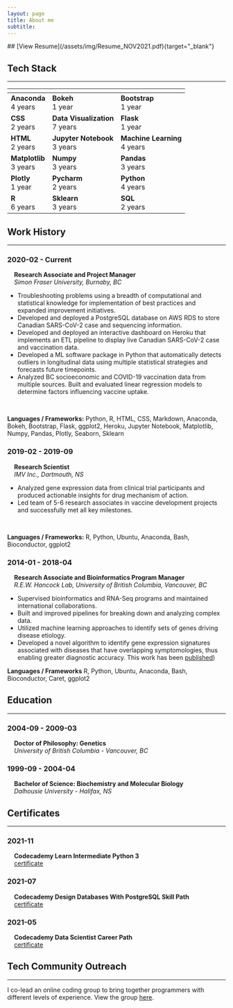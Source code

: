 ```yaml
---
layout: page
title: About me
subtitle: 
---
```

<link rel="stylesheet" href="https://maxcdn.bootstrapcdn.com/font-awesome/4.6.1/css/font-awesome.min.css">
## [View Resume](/assets/img/Resume_NOV2021.pdf){target="_blank"}

## Tech Stack
---

| <!-- -->    | <!-- -->    | <!-- -->    |
|-------------|-------------|-------------|
|**Anaconda** <br> 4 years|**Bokeh** <br> 1 year|**Bootstrap** <br> 1 year|
|**CSS** <br> 2 years|**Data Visualization** <br> 7 years|**Flask** <br> 1 year|
|**HTML** <br> 2 years|**Jupyter Notebook** <br> 3 years|**Machine Learning** <br> 4 years|
|**Matplotlib** <br> 3 years|**Numpy** <br> 3 years|**Pandas** <br> 3 years|
|**Plotly** <br> 1 year|**Pycharm** <br> 2 years|**Python** <br> 4 years|
|**R** <br> 6 years|**Sklearn** <br> 3 years|**SQL** <br> 2 years|

## Work History
---

### 2020-02 - Current
&nbsp;&nbsp;&nbsp;&nbsp;**Research Associate and Project Manager** <br>
&nbsp;&nbsp;&nbsp;&nbsp;*Simon Fraser University, Burnaby, BC*
- Troubleshooting problems using a breadth of computational and statistical knowledge for implementation of best practices and expanded improvement initiatives.
- Developed and deployed a PostgreSQL database on AWS RDS to store Canadian SARS-CoV-2 case and sequencing information.
- Developed and deployed an interactive dashboard on Heroku that implements an ETL pipeline to display live Canadian SARS-CoV-2 case and vaccination data.
- Developed a ML software package in Python that automatically detects outliers in longitudinal data using multiple statistical strategies and forecasts future timepoints.
- Analyzed BC socioeconomic and COVID-19 vaccination data from multiple sources.  Built and evaluated linear regression models to determine factors influencing vaccine uptake.
<br>

**Languages / Frameworks:**
<i class="fab fa-python"></i> Python, 
<i class="fab fa-r-project"></i> R, 
<i class="fa fa-html5"></i> HTML, 
<i class="fa fa-css3"></i> CSS, 
<i class="fab fa-markdown"></i> Markdown,
Anaconda, Bokeh, Bootstrap, Flask, ggplot2, Heroku, Jupyter Notebook, Matplotlib, Numpy, Pandas, Plotly, Seaborn, Sklearn


### 2019-02 - 2019-09
&nbsp;&nbsp;&nbsp;&nbsp;**Research Scientist** <br>
&nbsp;&nbsp;&nbsp;&nbsp;*IMV Inc., Dartmouth, NS*
- Analyzed gene expression data from clinical trial participants and produced actionable insights for drug mechanism of action.
- Led team of 5-6 research associates in vaccine development projects and successfully met all key milestones.
<br>

**Languages / Frameworks:**
<i class="fab fa-r-project"></i> R, 
<i class="fab fa-python"></i> Python, 
<i class="fab fa-ubuntu"></i> Ubuntu, 
Anaconda, Bash, Bioconductor, ggplot2

### 2014-01 - 2018-04
&nbsp;&nbsp;&nbsp;&nbsp;**Research Associate and Bioinformatics Program Manager** <br>
&nbsp;&nbsp;&nbsp;&nbsp;*R.E.W. Hancock Lab, University of British Columbia, Vancouver, BC*
- Supervised bioinformatics and RNA-Seq programs and maintained international collaborations.
- Built and improved pipelines for breaking down and analyzing complex data.
- Utilized machine learning approaches to identify sets of genes driving disease etiology.
- Developed a novel algorithm to identify gene expression signatures associated with diseases that have overlapping symptomologies, thus enabling greater diagnostic accuracy. This work has been [published](https://pubmed.ncbi.nlm.nih.gov/33692808/))<br> 

**Languages / Frameworks**
<i class="fab fa-r-project"></i> R, 
<i class="fab fa-python"></i> Python, 
<i class="fab fa-ubuntu"></i> Ubuntu, 
Anaconda, Bash, Bioconductor, Caret, ggplot2

## Education
---
### 2004-09 - 2009-03
&nbsp;&nbsp;&nbsp;&nbsp;**Doctor of Philosophy: Genetics** <br>
&nbsp;&nbsp;&nbsp;&nbsp;*University of British Columbia - Vancouver, BC*

### 1999-09 - 2004-04
&nbsp;&nbsp;&nbsp;&nbsp;**Bachelor of Science: Biochemistry and Molecular Biology** <br>
&nbsp;&nbsp;&nbsp;&nbsp;*Dalhousie University - Halifax, NS*

## Certificates
---
### 2021-11
&nbsp;&nbsp;&nbsp;&nbsp;**Codecademy Learn Intermediate Python 3** <br>
&nbsp;&nbsp;&nbsp;&nbsp;[certificate](https://www.codecademy.com/profiles/makemyDNA/certificates/18580789eaba28f09e116f4fc2acec44)

### 2021-07
&nbsp;&nbsp;&nbsp;&nbsp;**Codecademy Design Databases With PostgreSQL Skill Path** <br>
&nbsp;&nbsp;&nbsp;&nbsp;[certificate](https://www.codecademy.com/profiles/makemyDNA/certificates/5f64e3b492de0000131ecbe0)

### 2021-05
&nbsp;&nbsp;&nbsp;&nbsp;**Codecademy Data Scientist Career Path** <br>
&nbsp;&nbsp;&nbsp;&nbsp;[certificate](https://www.linkedin.com/redir/redirect?url=https%3A%2F%2Fwww%2Ecodecademy%2Ecom%2Fprofiles%2FmakemyDNA%2Fcertificates%2F5b520caa1d176d21f5a65a61&urlhash=Hv13&trk=public_profile-settings_see-credential)

## Tech Community Outreach
---
I co-lead an online coding group to bring together programmers with different levels of experience. View the group [here](https://community.codecademy.com/vancouver-code-projects/). 
